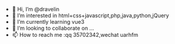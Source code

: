 - 👋 Hi, I’m @dravelin
- 👀 I’m interested in html+css+javascript,php,java,python,jQuery
- 🌱 I’m currently learning vue3
- 💞️ I’m looking to collaborate on ...
- 📫 How to reach me :qq 35702342,wechat uarhfm

<!---
dravelin/dravelin is a ✨ special ✨ repository because its `README.md` (this file) appears on your GitHub profile.
You can click the Preview link to take a look at your changes.
--->
